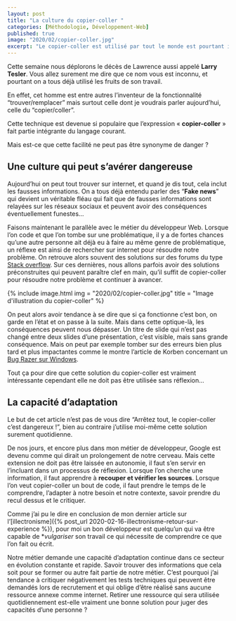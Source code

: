 ```yaml
---
layout: post
title: "La culture du copier-coller "
categories: [Méthodologie, Développement-Web]
published: true
image: "2020/02/copier-coller.jpg"
excerpt: "Le copier-coller est utilisé par tout le monde est pourtant il faut se méfier de cette pratique ou du moins savoir l’appréhender avant de développer son site."
---
```


Cette semaine nous déplorons le décès de Lawrence aussi appelé **Larry Tesler**.
Vous allez surement me dire que ce nom vous est inconnu, et pourtant on a tous déjà utilisé les fruits de son travail.

En effet, cet homme est entre autres l’inventeur de la fonctionnalité “trouver/remplacer” mais surtout celle dont je voudrais parler aujourd’hui, celle du “copier/coller”.

Cette technique est devenue si populaire que l’expression « **copier-coller** » fait partie intégrante du langage courant.

Mais est-ce que cette facilité ne peut pas être synonyme de danger ? 

## Une culture qui peut s’avérer dangereuse

Aujourd’hui on peut tout trouver sur internet, et quand je dis tout, cela inclut les fausses informations. 
On a tous déjà entendu parler des “**Fake news**” qui devient un véritable fléau qui fait que de fausses informations sont relayées sur les réseaux sociaux et peuvent avoir des conséquences éventuellement funestes… 

Faisons maintenant le parallèle avec le métier du développeur Web. Lorsque l’on code et que l’on tombe sur une problématique, il y a de fortes chances qu’une autre personne ait déjà eu à faire au même genre de problématique, un réflexe est ainsi de rechercher sur internet pour résoudre notre problème. On retrouve alors souvent des solutions sur des forums du type [Stack overflow](https://stackoverflow.com/). 
Sur ces dernières, nous allons parfois avoir des solutions préconstruites qui peuvent paraître clef en main, qu’il suffit de copier-coller pour résoudre notre problème et continuer à avancer. 

{% include image.html img = "2020/02/copier-coller.jpg" title = "Image d'illustration du copier-coller" %}

On peut alors avoir tendance à se dire que si ça fonctionne c’est bon, on garde en l’état et on passe à la suite. Mais dans cette optique-là, les conséquences peuvent nous dépasser. 
Un titre de slide qui n’est pas changé entre deux slides d’une présentation, c’est visible, mais sans grande conséquence.
Mais on peut par exemple tomber sur des erreurs bien plus tard et plus impactantes comme le montre l’article de Korben concernant un [Bug Razer sur Windows](https://korben.info/une-erreur-de-code-sur-stackoverflow-perpetue-un-bug-depuis-plus-de-10-ans.html).  

Tout ça pour dire que cette solution du copier-coller est vraiment intéressante cependant elle ne doit pas être utilisée sans réflexion...  

## La capacité d’adaptation 

Le but de cet article n’est pas de vous dire “Arrêtez tout, le copier-coller c’est dangereux !”, bien au contraire j’utilise moi-même cette solution surement quotidienne. 

De nos jours, et encore plus dans mon métier de développeur, Google est devenu comme qui dirait un prolongement de notre cerveau. Mais cette extension ne doit pas être laissée en autonomie, il faut s’en servir en l’incluant dans un processus de réflexion. 
Lorsque l’on cherche une information, il faut apprendre à **recouper et vérifier les sources**. Lorsque l’on veut copier-coller un bout de code, il faut prendre le temps de le comprendre, l’adapter à notre besoin et notre contexte, savoir prendre du recul dessus et le critiquer.

Comme j’ai pu le dire en conclusion de mon dernier article sur l’[illectronisme]({% post_url 2020-02-16-illectronisme-retour-sur-experience %}), pour moi un bon développeur est quelqu’un qui va être capable de **vulgariser* son travail ce qui nécessite de comprendre ce que l’on fait ou écrit.

Notre métier demande une capacité d’adaptation continue dans ce secteur en évolution constante et rapide. Savoir trouver des informations que cela soit pour se former ou autre fait partie de notre métier. 
C’est pourquoi j’ai tendance à critiquer négativement les tests techniques qui peuvent être demandés lors de recrutement et qui oblige d’être réalisé sans aucune ressource annexe comme internet. Retirer une ressource qui sera utilisée quotidiennement est-elle vraiment une bonne solution pour juger des capacités d’une personne ? 
